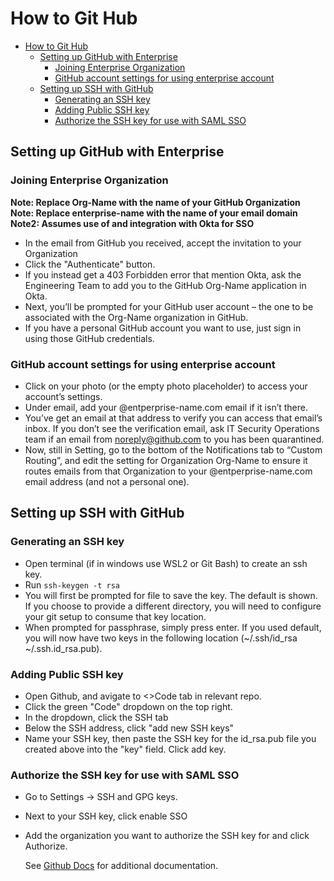 # How to Git Hub

- [How to Git Hub](#how-to-git-hub)
  - [Setting up GitHub with Enterprise](#setting-up-github-with-enterprise)
    - [Joining Enterprise Organization](#joining-enterprise-organization)
    - [GitHub account settings for using enterprise account](#github-account-settings-for-using-enterprise-account)
  - [Setting up SSH with GitHub](#setting-up-ssh-with-github)
    - [Generating an SSH key](#generating-an-ssh-key)
    - [Adding Public SSH key](#adding-public-ssh-key)
    - [Authorize the SSH key for use with SAML SSO](#authorize-the-ssh-key-for-use-with-saml-sso)

## Setting up GitHub with Enterprise

### Joining Enterprise Organization

**Note: Replace Org-Name with the name of your GitHub Organization**
**Note: Replace enterprise-name with the name of your email domain**
**Note2: Assumes use of and integration with Okta for SSO**

- In the email from GitHub you received, accept the invitation to your Organization
- Click the "Authenticate" button.
- If you instead get a 403 Forbidden error that mention Okta, ask the Engineering Team to add you to the GitHub Org-Name application in Okta.
- Next, you’ll be prompted for your GitHub user account – the one to be associated with the Org-Name organization in GitHub.
- If you have a personal GitHub account you want to use, just sign in using those GitHub credentials.

### GitHub account settings for using enterprise account

- Click on your photo (or the empty photo placeholder) to access your account’s settings.
- Under email, add your @entperprise-name.com email if it isn’t there.
- You’ve get an email at that address to verify you can access that email’s inbox. If you don’t see the verification email, ask IT Security Operations team if an email from noreply@github.com to you has been quarantined.
- Now, still in Setting, go to the bottom of the Notifications tab to “Custom Routing”, and edit the setting for Organization Org-Name to ensure it routes emails from that Organization to your @entperprise-name.com email address (and not a personal one).

## Setting up SSH with GitHub

### Generating an SSH key

- Open terminal (if in windows use WSL2 or Git Bash) to create an ssh key.
- Run ```ssh-keygen -t rsa```
- You will first be prompted for file to save the key. The default is shown. If you choose to provide a different directory, you will need to configure your git setup to consume that key location.
- When prompted for passphrase, simply press enter. If you used default, you will now have two keys in the following location (~/.ssh/id_rsa  ~/.ssh.id_rsa.pub).

### Adding Public SSH key

- Open Github, and avigate to <>Code tab in relevant repo.
- Click the green "Code" dropdown on the top right.
- In the dropdown, click the SSH tab
- Below the SSH address, click "add new SSH keys"
- Name your SSH key, then paste the SSH key for the id_rsa.pub file you created above into the "key" field. Click add key.

### Authorize the SSH key for use with SAML SSO

- Go to Settings -> SSH and GPG keys.
- Next to your SSH key, click enable SSO
- Add the organization you want to authorize the SSH key for and click Authorize.
  
    See [Github Docs](https://docs.github.com/en/github/authenticating-to-github/authenticating-with-saml-single-sign-on/authorizing-an-ssh-key-for-use-with-saml-single-sign-on) for additional documentation.
